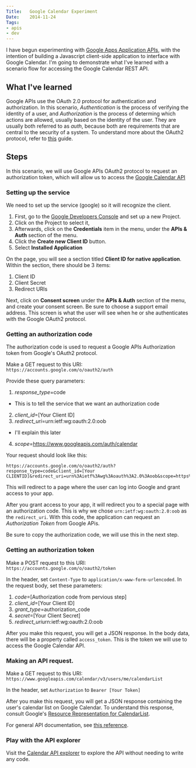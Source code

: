 ```yaml
---
Title:   Google Calendar Experiment
Date:    2014-11-24
Tags:
- apis
- dev
---
```


I have begun experimenting with [Google Apps Application APIs][0], with the intention of building a Javascript client-side application to interface with Google Calendar. I'm going to demonstrate what I've learned with a scenario flow for accessing the Google Calendar REST API.

## What I've learned

Google APIs use the OAuth 2.0 protocol for authentication and authorization. In this scenario, *Authentication* is the process of verifying the identity of a user, and *Authorization* is the process of determing which actions are allowed, usually based on the identity of the user. They are usually both referred to as *auth*, because both are requirements that are central to the security of a system. To understand more about the OAuth2 protocol, refer to [this][2] guide.

## Steps

In this scenario, we will use Google APIs OAuth2 protocol to request an authorization token, which will allow us to access the [Google Calendar API][3]

### Setting up the service

We need to set up the service (google) so it will recognize the client.

1. First, go to the [Google Developers Console][4] and set up a new Project.
2. Click on the Project to select it,
3. Afterwards, click on the **Credentials** item in the menu, under the **APIs & Auth** section of the menu.
4. Click the **Create new Client ID** button.
5. Select **Installed Application**

On the page, you will see a section titled **Client ID for native application**. Within the section, there should be 3 items:
1. Client ID
2. Client Secret
3. Redirect URIs

Next, click on **Consent screen** under the **APIs & Auth** section of the menu, and create your consent screen. Be sure to choose a support email address. This screen is what the user will see when he or she authenticates with the Google OAuth2 protocol.

### Getting an authorization code

The authorization code is used to request a Google APIs Authorization token from Google's OAuth2 protocol.

Make a GET request to this URI: `https://accounts.google.com/o/oauth2/auth`

Provide these query parameters:

1. *response_type*=code
  - This is to tell the service that we want an authorization code
2. *client_id*=[Your Client ID]
3. *redirect_uri*=urn:ietf:wg:oauth:2.0:oob
  - I'll explain this later
4. *scope*=https://www.googleapis.com/auth/calendar

Your request should look like this:

    https://accounts.google.com/o/oauth2/auth?response_type=code&client_id=[Your CLIENTID]&redirect_uri=urn%3Aietf%3Awg%3Aoauth%3A2.0%3Aoob&scope=https%3A%2F%2Fwww.googleapis.com%2Fauth%2Fcalendar

This will redirect to a page where the user can log into Google and grant access to your app.

After you grant access to your app, it will redirect you to a special page with an authorization code. This is why we chose `urn:ietf:wg:oauth:2.0:oob` as the `redirect_uri`. With this code, the application can request an *Authorization Token* from Google APis.

Be sure to copy the authorization code, we will use this in the next step.

### Getting an authorization token

Make a POST request to this URI: `https://accounts.google.com/o/oauth2/token`

In the header, set `Content-Type` to `application/x-www-form-urlencoded`.
In the request body, set these parameters:

1. *code*=[Authorization code from pervious step]
2. *client_id*=[Your Client ID]
3. *grant_type*=authorization_code
4. *secret*=[Your Client Secret]
5. *redirect_uri*urn:ietf:wg:oauth:2.0:oob

After you make this request, you will get a JSON response. In the body data, there will be a property called `access_token`. This is the token we will use to access the Google Calendar API.

### Making an API request.

Make a GET request to this URI:
`https://www.googleapis.com/calendar/v3/users/me/calendarList`

In the header, set `Authorization` to `Bearer [Your Token]`

After you make this request, you will get a JSON response containing the user's calendar list on Google Calendar. To understand this response, consult Google's [Resource Representation for CalendarList][5].

For general API documentation, see [this reference][6].

### Play with the API explorer

Visit the [Calendar API explorer][7] to explore the API without needing to write any code.  

[0]: https://developers.google.com/google-apps/app-apis
[1]: https://developers.google.com/accounts/docs/OAuth2
[2]: http://aaronparecki.com/articles/2012/07/29/1/oauth2-simplified
[3]: https://developers.google.com/google-apps/calendar/firstapp
[4]: https://console.developers.google.com/project
[5]:  https://developers.google.com/google-apps/calendar/v3/reference/calendarList#resource
[6]: https://developers.google.com/google-apps/calendar/v3/reference/
[7]: https://developers.google.com/apis-explorer/#s/calendar/v3/
